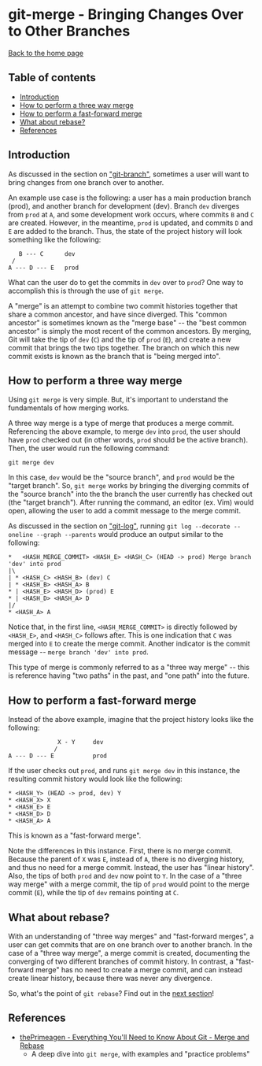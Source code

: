 # git-merge - Bringing Changes Over to Other Branches

[Back to the home page](README.md)

## Table of contents

- [Introduction](#introduction)
- [How to perform a three way merge](#How-to-perform-a-three-way-merge)
- [How to perform a fast-forward merge](#How-to-perform-a-fast-forward-merge)
- [What about rebase?](#What-about-rebase)
- [References](#References)

## Introduction

As discussed in the section on ["git-branch"](git-branch.md), sometimes a user will want to bring changes from one branch over to another.

An example use case is the following: a user has a main production branch (prod), and another branch for development (dev). Branch `dev` diverges from `prod` at `A`, and some development work occurs, where commits `B` and `C` are created. However, in the meantime, `prod` is updated, and commits `D` and `E` are added to the branch. Thus, the state of the project history will look something like the following:

```
   B --- C      dev
 /
A --- D --- E   prod
```

What can the user do to get the commits in `dev` over to `prod`? One way to accomplish this is through the use of `git merge`.

A "merge" is an attempt to combine two commit histories together that share a common ancestor, and have since diverged. This "common ancestor" is sometimes known as the "merge base" -- the "best common ancestor" is simply the most recent of the common ancestors. By merging, Git will take the tip of `dev` (`C`) and the tip of `prod` (`E`), and create a new commit that brings the two tips together. The branch on which this new commit exists is known as the branch that is "being merged into".

## How to perform a three way merge

Using `git merge` is very simple. But, it's important to understand the fundamentals of how merging works.

A three way merge is a type of merge that produces a merge commit. Referencing the above example, to merge `dev` into `prod`, the user should have `prod` checked out (in other words, `prod` should be the active branch). Then, the user would run the following command:

```
git merge dev
```

In this case, `dev` would be the "source branch", and `prod` would be the "target branch". So, `git merge` works by bringing the diverging commits of the "source branch" into the the branch the user currently has checked out (the "target branch"). After running the command, an editor (ex. Vim) would open, allowing the user to add a commit message to the merge commit.

As discussed in the section on ["git-log"](git-log.md#git-log-parents), running `git log --decorate --oneline --graph --parents` would produce an output similar to the following:

```
*   <HASH_MERGE_COMMIT> <HASH_E> <HASH_C> (HEAD -> prod) Merge branch 'dev' into prod
|\
| * <HASH_C> <HASH_B> (dev) C
| * <HASH_B> <HASH_A> B
* | <HASH_E> <HASH_D> (prod) E
* | <HASH_D> <HASH_A> D
|/
* <HASH_A> A
```

Notice that, in the first line, `<HASH_MERGE_COMMIT>` is directly followed by `<HASH_E>`, and `<HASH_C>` follows after. This is one indication that `C` was merged into `E` to create the merge commit. Another indicator is the commit message -- `merge branch 'dev' into prod`.

This type of merge is commonly referred to as a "three way merge" -- this is reference having "two paths" in the past, and "one path" into the future.

## How to perform a fast-forward merge

Instead of the above example, imagine that the project history looks like the following:

```
              X - Y     dev
             /
A --- D --- E           prod
```

If the user checks out `prod`, and runs `git merge dev` in this instance, the resulting commit history would look like the following:

```
* <HASH_Y> (HEAD -> prod, dev) Y
* <HASH_X> X
* <HASH_E> E
* <HASH_D> D
* <HASH_A> A
```

This is known as a "fast-forward merge".

Note the differences in this instance. First, there is no merge commit. Because the parent of `X` was `E`, instead of `A`, there is no diverging history, and thus no need for a merge commit. Instead, the user has "linear history". Also, the tips of both `prod` and `dev` now point to `Y`. In the case of a "three way merge" with a merge commit, the tip of `prod` would point to the merge commit (`E`), while the tip of `dev` remains pointing at `C`.

## What about rebase?

With an understanding of "three way merges" and "fast-forward merges", a user can get commits that are on one branch over to another branch. In the case of a "three way merge", a merge commit is created, documenting the converging of two different branches of commit history. In contrast, a "fast-forward merge" has no need to create a merge commit, and can instead create linear history, because there was never any divergence.

So, what's the point of `git rebase`? Find out in the [next section](git-rebase.md)!

## References

- [thePrimeagen - Everything You'll Need to Know About Git - Merge and Rebase](https://theprimeagen.github.io/fem-git/lessons/branches-merges-and-more/merge-and-rebase)
    - A deep dive into `git merge`, with examples and "practice problems"
